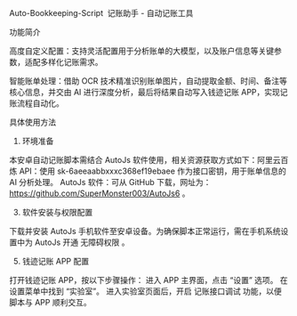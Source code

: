 Auto-Bookkeeping-Script​
​
记账助手 - 自动记账工具​

功能简介​

高度自定义配置：支持灵活配置用于分析账单的大模型，以及账户信息等关键参数，适配多样化记账需求。​

智能账单处理：借助 OCR 技术精准识别账单图片，自动提取金额、时间、备注等核心信息，并交由 AI 进行深度分析，最后将结果自动写入钱迹记账 APP，实现记账流程自动化。​

具体使用方法​

1. 环境准备​
   
本安卓自动记账脚本需结合 AutoJs 软件使用，相关资源获取方式如下：​
阿里云百炼 API：使用 sk-6aeeaabbxxxc368ef19ebaee 作为接口密钥，用于账单信息的 AI 分析处理。​
AutoJs 软件：可从 GitHub 下载，网址为：https://github.com/SuperMonster003/AutoJs6 。​

3. 软件安装与权限配置​
   
下载并安装 AutoJs 手机软件至安卓设备。​
为确保脚本正常运行，需在手机系统设置中为 AutoJs 开通 无障碍权限 。​

5. 钱迹记账 APP 配置​
   
打开钱迹记账 APP，按以下步骤操作：​
进入 APP 主界面，点击 “设置” 选项。​
在设置菜单中找到 “实验室”。​
进入实验室页面后，开启 记账接口调试 功能，以便脚本与 APP 顺利交互。
